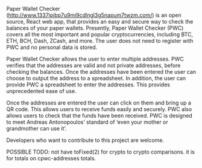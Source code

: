 Paper Wallet Checker (http://www.1337ipjbp7u9mi9cdlngl3g5napum7twzm.com/)
is an open source, React web app, that provides an easy and secure way to check
the balances of your paper wallets.  Presently, Paper Wallet Checker (PWC)
covers all the most important and popular cryptocurrencies,
including BTC, ETH, BCH, Dash, ZCash, and more.  The user does not need to
register with PWC and no personal data is stored.  

Paper Wallet Checker allows the user to enter multiple addresses.  PWC verifies
that the addresses are valid and not private addresses, before checking the
balances.  Once the addresses have been entered the user can choose to output
the address to a spreadsheet.  In addition, the user can provide PWC a
spreadsheet to enter the addresses.  This provides unprecedented ease of use.  

Once the addresses are entered the user can click on them and bring up a
QR code.  This allows users to receive funds easily and securely.  PWC also
allows users to check that the funds have been received.  PWC is designed
to meet Andreas Antonopoulos’ standard of ‘even your mother or grandmother
can use it’.

Developers who want to contribute to this project are welcome.





POSSIBLE TODO:
not have toFixed(2) for crypto to crypto comparisons.
it is for totals on cpwc-addresses totals.
